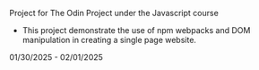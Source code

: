 Project for The Odin Project under the Javascript course

- This project demonstrate the use of npm webpacks and DOM manipulation in creating a single page website.

01/30/2025 - 02/01/2025
